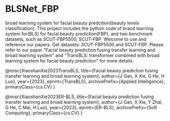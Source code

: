 # BLSNet_FBP
broad learning system for facial beauty predcition(beauty levels classification). 
This project includes the python code of braod learning system for(BLS) for facial beauty prediction(FBP), and two benchmark datasets, such as SCUT-FBP5500, SCUT-FBP. Welcome to use and reference our papers. Get datasets: SCUT-FBP5500 and SCUT-FBP. Please refer to our paper "Facial beauty prediction fusing transfer learning and broad learning system" and "TransBLS: transformer combined with broad learning system for facial beauty prediction" for more details.

@misc{XiaoshanXie2023TransBLS, title={Facial beauty prediction fusing transfer learning and broad learning system}, author={J Gan, X Xie, G He, H Luo}, year={2023}, eprint={TransBLS}, archivePrefix={Applied Intelligence}, primaryClass={cs.CV} }

@misc{XiaoshanXie2023ER-BLS, title={Facial beauty prediction fusing transfer learning and broad learning system}, author={J Gan, X Xie, Y Zhai, G He, C Mai, H Luo}, year={2023}, eprint={ER-BLS}, archivePrefix={Soft Computing}, primaryClass={cs.CV} }
